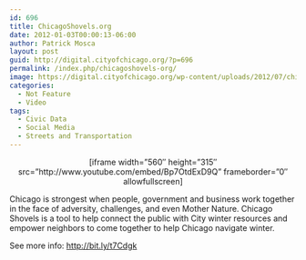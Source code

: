 ```yaml
---
id: 696
title: ChicagoShovels.org
date: 2012-01-03T00:00:13-06:00
author: Patrick Mosca
layout: post
guid: http://digital.cityofchicago.org/?p=696
permalink: /index.php/chicagoshovels-org/
image: https://digital.cityofchicago.org/wp-content/uploads/2012/07/chicago-shovels-thumb.jpg
categories:
  - Not Feature
  - Video
tags:
  - Civic Data
  - Social Media
  - Streets and Transportation
---
```

<p style="text-align: center;">
  [iframe width=&#8221;560&#8243; height=&#8221;315&#8243; src=&#8221;http://www.youtube.com/embed/Bp7OtdExD9Q&#8221; frameborder=&#8221;0&#8243; allowfullscreen]
</p>

Chicago is strongest when people, government and business work together in the face of adversity, challenges, and even Mother Nature. Chicago Shovels is a tool to help connect the public with City winter resources and empower neighbors to come together to help Chicago navigate winter.

See more info: <a title="http://bit.ly/t7Cdgk" dir="ltr" href="http://bit.ly/t7Cdgk" rel="nofollow" target="_blank">http://bit.ly/t7Cdgk</a>